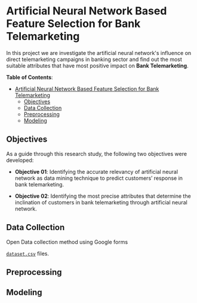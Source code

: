 # Artificial Neural Network Based Feature Selection for Bank Telemarketing

In this project we are investigate the artificial neural network's influence on direct telemarketing
campaigns in banking sector and find out the most suitable attributes that have most positive impact
on **Bank Telemarketing**.


**Table of Contents**:

- [Artificial Neural Network Based Feature Selection for Bank Telemarketing](#artificial-neural-network-based-feature-selection-for-bank-telemarketing)
  - [Objectives](#objectives)
  - [Data Collection](#data-collection)
  - [Preprocessing](#preprocessing)
  - [Modeling](#modeling)


## Objectives

As a guide through this research study, the following two objectives were developed:

- **Objective 01**: Identifying the accurate relevancy of artificial neural network as data mining technique to predict customers’ response in bank telemarketing.

- **Objective 02**: Identifying the most precise attributes that determine the inclination of customers in bank telemarketing through artificial neural network.


## Data Collection

Open Data collection method using Google forms

[`dataset.csv`](#) files.

## Preprocessing


## Modeling

